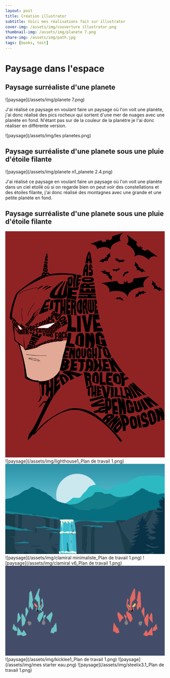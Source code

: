 ```yaml
---
layout: post
title: Création illustrator
subtitle: Voici mes réalisations fait sur illustrator
cover-img: /assets/img/couverture illustrator.png
thumbnail-img: /assets/img/planete 7.png
share-img: /assets/img/path.jpg
tags: [books, test]
---
```

# Paysage dans l'espace

## Paysage surréaliste d'une planete

![paysage](/assets/img/planete 7.png)

J'ai réalisé ce paysage en voulant faire un paysage où l'on voit une planète, j'ai donc réalisé des pics rocheux qui sortent d'une mer de nuages avec une planète en fond. N'étant pas sur de la couleur de la planètre je l'ai donc réaliser en différente version.

![paysage](/assets/img/les planetes.png)

## Paysage surréaliste d'une planete sous une pluie d'étoile filante

![paysage](/assets/img/planete n1_planete 2.4.png)

J'ai réalisé ce paysage en voulant faire un paysage où l'on voit une planète dans un ciel etoilé où si on regarde bien on peut voir des constellations et des étoiles filante, j'ai donc réalisé des montagnes avec une grande et une petite planète en fond.

## Paysage surréaliste d'une planete sous une pluie d'étoile filante

![paysage](/assets/img/batman2_batman.png)
![paysage](/assets/img/lighthouse1_Plan de travail 1.png)
![paysage](/assets/img/cascade3.png)
![paysage](/assets/img/clamiral minimaliste_Plan de travail 1.png)
![paysage](/assets/img/clamiral v6_Plan de travail 1.png)
![paysage](/assets/img/gigalite.png)
![paysage](/assets/img/kicklee1_Plan de travail 1.png)
![paysage](/assets/img/mes starter eau.png)
![paysage](/assets/img/steelix3.1_Plan de travail 1.png)
